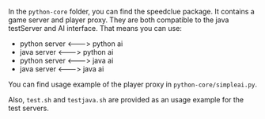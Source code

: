 In the `python-core` folder, you can find the speedclue package. It contains a game server
and player proxy. They are both compatible to the java testServer and AI interface. That
means you can use:

 * python server <---> python ai
 * java server <---> python ai
 * python server <---> java ai
 * java server <---> java ai

You can find usage example of the player proxy in `python-core/simpleai.py`.

Also, `test.sh` and `testjava.sh` are provided as an usage example for the test servers.
